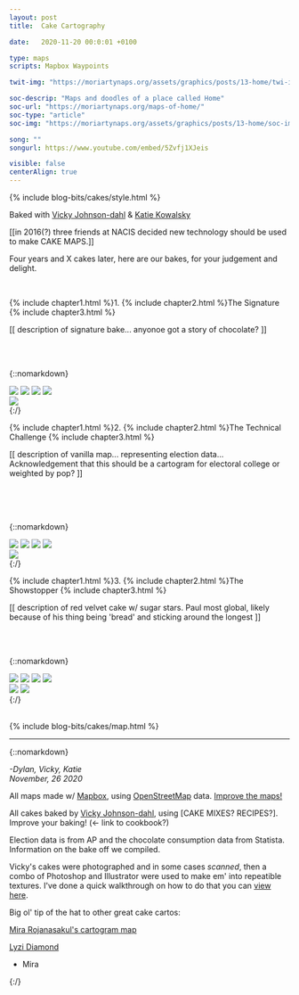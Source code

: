 ```yaml
---
layout: post
title:  Cake Cartography

date:   2020-11-20 00:0:01 +0100

type: maps
scripts: Mapbox Waypoints

twit-img: "https://moriartynaps.org/assets/graphics/posts/13-home/twi-img.jpg"

soc-descrip: "Maps and doodles of a place called Home"
soc-url: "https://moriartynaps.org/maps-of-home/"
soc-type: "article"
soc-img: "https://moriartynaps.org/assets/graphics/posts/13-home/soc-img.jpg"

song: ""
songurl: https://www.youtube.com/embed/5Zvfj1XJeis

visible: false
centerAlign: true
---
```


{% include blog-bits/cakes/style.html %}

<span class="co-byline">Baked with <a href="https://twitter.com/hurricanevicky" target="_blank">Vicky Johnson-dahl</a> & <a href="https://twitter.com/KatieKowalsky" target="_blank">Katie Kowalsky</a></span>

[[in 2016(?) three friends at NACIS decided new technology should be used to make CAKE MAPS.]]

Four years and X cakes later, here are our bakes, for your judgement and delight.

<br>

{% include chapter1.html %}1.
{% include chapter2.html %}The Signature
{% include chapter3.html %}

[[ description of signature bake... anyonoe got a story of chocolate? ]]

<br>
<br>

{::nomarkdown}
  </article>
</section>

<div class="post-image post-image__full">
  <div class= "full-bleed">

<div class="choco-border">
  <img class="choco-border-corner choco-border-corner__tl" src="../assets/graphics/posts/17-cake/choco-top-left.png">
  <img class="choco-border-corner choco-border-corner__tr" src="../assets/graphics/posts/17-cake/choco-top-right.png">
  <img class="choco-border-corner choco-border-corner__bl" src="../assets/graphics/posts/17-cake/choco-bottom-left.png">
  <img class="choco-border-corner choco-border-corner__br" src="../assets/graphics/posts/17-cake/choco-bottom-right.png">
  <div class="choco-border-side choco-border-side__t"></div>
  <div class="choco-border-side choco-border-side__l"></div>
  <div class="choco-border-side choco-border-side__r"></div>
  <div class="choco-border-side choco-border-side__b"></div>
  <img class="choco-border-legend" src="../assets/graphics/posts/17-cake/choco-legend.png"></img>
  <div class="innershadow"></div>

  <div id="chocolate-map" class="cakemap"></div>
</div>

<section class="article-container article-cotainer__within">
  <article class="article-content {% if page.centerAlign %}article-content_middle{% endif %}">
{:/}

{% include chapter1.html %}2.
{% include chapter2.html %}The Technical Challenge
{% include chapter3.html %}

[[ description of vanilla map... representing election data... Acknowledgement that this should be a cartogram for electoral college or weighted by pop? ]]

<br>
<br>
<br>

{::nomarkdown}
  </article>
</section>

<div class="post-image post-image__full">
  <div class= "full-bleed">

  <div class="vanilla-border">
    <img class="velvet-border-corner velvet-border-corner__tl" src="../assets/graphics/posts/17-cake/vanilla-top-left.png">
    <img class="velvet-border-corner velvet-border-corner__tr" src="../assets/graphics/posts/17-cake/vanilla-top-right.png">
    <img class="velvet-border-corner velvet-border-corner__bl" src="../assets/graphics/posts/17-cake/vanilla-bottom-left.png">
    <img class="velvet-border-corner velvet-border-corner__br" src="../assets/graphics/posts/17-cake/vanilla-bottom-right.png">
    <div class="vanilla-border-side vanilla-border-side__t"></div>
    <div class="vanilla-border-side vanilla-border-side__l"></div>
    <div class="vanilla-border-side vanilla-border-side__r"></div>
    <div class="vanilla-border-side vanilla-border-side__b"></div>
    <div class="innershadow"></div>
    <img class="vanilla-border-legend" src="../assets/graphics/posts/17-cake/vanilla-legend.png"></img>
    <div id="vanilla-map" class="cakemap"></div>
  </div>

<section class="article-container article-cotainer__within">
  <article class="article-content {% if page.centerAlign %}article-content_middle{% endif %}">
{:/}


{% include chapter1.html %}3.
{% include chapter2.html %}The Showstopper
{% include chapter3.html %}


[[ description of red velvet cake w/ sugar stars. Paul most global, likely because of his thing being 'bread' and sticking around the longest ]]

<br>
<br>

{::nomarkdown}
  </article>
</section>

<div class="post-image post-image__full">
  <div class= "full-bleed">

<div class="velvet-border">
  <img class="velvet-border-corner velvet-border-corner__tl" src="../assets/graphics/posts/17-cake/velvet-top-left.png">
  <img class="velvet-border-corner velvet-border-corner__tr" src="../assets/graphics/posts/17-cake/velvet-top-right.png">
  <img class="velvet-border-corner velvet-border-corner__bl" src="../assets/graphics/posts/17-cake/velvet-bottom-left.png">
  <img class="velvet-border-corner velvet-border-corner__br" src="../assets/graphics/posts/17-cake/velvet-bottom-right.png">
  <div class="velvet-border-side velvet-border-side__t"></div>
  <div class="velvet-border-side velvet-border-side__l"></div>
  <div class="velvet-border-side velvet-border-side__r"></div>
  <div class="velvet-border-side velvet-border-side__b"></div>
  <div class="innershadow"></div>
  <img class="velvet-border-legend" src="../assets/graphics/posts/17-cake/velvet-legend.png"></img>
  <img class="velvet-border-legend-top" src="../assets/graphics/posts/17-cake/velvet-legend-top.png"></img>

  <div id="red-velvet-map" class="cakemap"></div>

</div>

<section class="article-container article-cotainer__within">
  <article class="article-content {% if page.centerAlign %}article-content_middle{% endif %}">
{:/}

<br>
<br>


{% include blog-bits/cakes/map.html %}


------

{::nomarkdown}
<p class="beneathMap">
  <i>-Dylan, Vicky, Katie<br>
  <span class="post-date">November, 26 2020</span></i>
</p>

<div class="notes">
  <p>All maps made w/ <a href="https://www.mapbox.com/about/maps/" target="_blank">Mapbox</a>, using <a href="http://www.openstreetmap.org/about/" target="_blank">OpenStreetMap</a> data. <a href="https://apps.mapbox.com/feedback/?owner=dmoriarty&id=ckfxb2lit031w19sxw3sauitl&access_token=pk.eyJ1IjoiZG1vcmlhcnR5IiwiYSI6Ikd3T29EOWMifQ.-DKJ4ernht84AZmc6Bk51Q" target="_blank">Improve the maps!</a></p>

  <p>All cakes baked by <a href="https://twitter.com/hurricanevicky">Vicky Johnson-dahl</a>, using [CAKE MIXES? RECIPES?]. Improve your baking! (<- link to cookbook?)

  <p>Election data is from AP and the chocolate consumption data from Statista. Information on the bake off we compiled.</p>

  <p>Vicky's cakes were photographed and in some cases <i>scanned</i>, then a combo of Photoshop and Illustrator were used to make em' into repeatible textures. I've done a quick walkthrough on how to do that you can <a href="https://www.youtube.com/watch?v=MqJtQDAl4aY" target="_blank">view here</a>.</p>

  <p>Big ol' tip of the hat to other great cake cartos:</p>

  <p><a href="https://twitter.com/rjnskl/status/1325116410582937603" target="_blank">Mira Rojanasakul's cartogram map</a>

  <p><a href="https://lyzidiamond.com/posts/osgeo-august-meeting" target="_blank">Lyzi Diamond</a></p>


  - Mira 
</div>
{:/}





